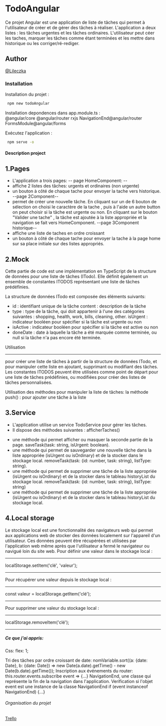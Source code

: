 # TodoAngular

Ce projet Angular est une application de liste de tâches qui permet à l'utilisateur de créer et de gérer des tâches à réaliser. L'application a deux listes : les tâches urgentes et les tâches ordinaires. L'utilisateur peut céer les taches, marquer les tâches comme étant terminées et les mettre dans historique ou les corriger/ré-rediger.


## Author

[@Lileczka](https://github.com/Lileczka)



### Installation

Installation du projet :
 
 ```bash
  npm new todoAngular
```

Installation depondences dans
app.module.ts :  
@angular/core
@angular/router
rxjs
NavigationEnd@angular/router
FormsModule@angular/forms

Exécutez l'application :  
 
 ```bash
  npm serve -o
```
#### Description project

 1.Pages 
---------------------------------
* L'application a trois pages: 
-- page HomeComponent: --
* affiche 2 listes des tâches: urgents et ordinaires (non urgente) 
* un bouton à côté de chaque tache pour envoyer la tache vers historique. 
--page 2Component-- 
* permet de créer une nouvelle tâche. En cliquant sur un de 6 bouton de sélection on choisi le caractère de la tache , puis à l'aide un autre button on peut choisir si la tâche est urgente ou non. En cliquant sur le bouton  "Valider une tache" , la tâche est ajoutée à la liste appropriée et la navigation se fait vers HomeComponent.
--page 3Component historique-- 
* affiche une liste de taches en ordre croissant 
* un bouton à côté de chaque tache pour envoyer la tache à la page home sur sa place initiale sur des listes appropriés.

2.Mock 
-------------------
Cette partie de code est une implémentation en TypeScript de la structure de données pour une liste de tâches (ITodo). Elle définit également un ensemble de constantes ITODOS représentant une liste de tâches prédéfinies.

La structure de données ITodo est composée des éléments suivants:

- id : identifiant unique de la tâche
content : description de la tâche
- type : type de la tâche, qui doit appartenir à l'une des catégories suivantes : shopping, health, work, bills, cleaning, other.
isUrgent : indicateur booléen pour spécifier si la tâche est urgente ou non
- isActive : indicateur booléen pour spécifier si la tâche est active ou non
- doneDate : date à laquelle la tâche a été marquée comme terminée, ou null si la tâche n'a pas encore été terminée.

 Utilisation
_________________________________________________________

pour créer une liste de tâches à partir de la structure de données ITodo, et pour manipuler cette liste en ajoutant, supprimant ou modifiant des tâches. Les constantes ITODOS peuvent être utilisées comme point de départ pour une liste de tâches prédéfinies, ou modifiées pour créer des listes de tâches personnalisées.

Utilisation des  méthodes pour manipuler la liste de tâches: 
la méthode push() : pour ajouter une tâche à la liste


  3.Service 
-------------------
* L'application utilise un service TodoService pour gérer les tâches.
* Il dispose des méthodes suivantes :
afficherTaches()
- une méthode qui permet afficher ou masquer la seconde partie de la page.
saveTask(task: string, isUrgent: boolean).          
- une méthode qui permet de sauvegarder une nouvelle tâche dans la liste appropriée (isUrgent ou isOrdinary) et de la stocker dans le stockage local.
removeTask(task: {id: number, task: string}, listType: string).          
- une méthode qui permet de supprimer une tâche de la liste appropriée (isUrgent ou isOrdinary) et de la stocker dans le tableau historyList du stockage local.
removeTask(task: {id: number, task: string}, listType: string)           
- une méthode qui permet de supprimer une tâche de la liste appropriée (isUrgent ou isOrdinary) et de la stocker dans le tableau historyList du stockage local.

 4.Local storage 
-------------------
Le stockage local est une fonctionnalité des navigateurs web qui permet aux applications web de stocker des données localement sur l'appareil d'un utilisateur. Ces données peuvent être récupérées et utilisées par l'application web même après que l'utilisateur a fermé le navigateur ou navigué loin du site web.
Pour définir une valeur dans le stockage local :
***
localStorage.setItem('clé', 'valeur');
***
Pour récupérer une valeur depuis le stockage local :
***
const valeur = localStorage.getItem('clé');
***
Pour supprimer une valeur du stockage local :
***
localStorage.removeItem('clé');
***

##### Ce que j'ai appris:

Css: flex: 1;

Tri des tâches par ordre croissant de date: 
nomVariable.sort((a: {date: Date}, b: {date: Date}) => new Date(a.date).getTime() - new Date(b.date).getTime());
Inscription aux événements du router:
 this.router.events.subscribe event => {...}      NavigationEnd, une classe qui représente la fin de la navigation dans l'application.
Verification si l'objet event est une instance de la classe NavigationEnd
if (event instanceof NavigationEnd) {...}

###### Organisation du projet

[Trello](https://trello.com/b/0xD1iheS/to-do-list-simplon)

